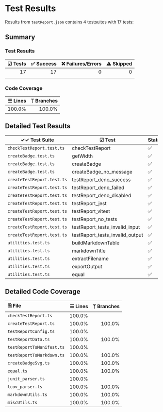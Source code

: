 # Test Results

Results from `testReport.json` contains 4 testsuites with 17 tests:

## Summary

### Test Results

| ☑ Tests | ✅ Success | ❌ Failures/Errors | ⚠️ Skipped |
| ------: | --------: | ----------------: | ---------: |
|      17 |        17 |                 0 |          0 |
|         |           |                   |            |

### Code Coverage

| ☰ Lines | ᛘ Branches |
| ------: | ---------: |
|  100.0% |     100.0% |

## Detailed Test Results

| ✓✓ Test Suite              | ☑ Test                          | State |
| -------------------------- | ------------------------------- | ----- |
| `checkTestReport.test.ts`  | checkTestReport                 | ✅     |
| `createBadge.test.ts`      | getWidth                        | ✅     |
| `createBadge.test.ts`      | createBadge                     | ✅     |
| `createBadge.test.ts`      | createBadge_no_message          | ✅     |
| `createTestReport.test.ts` | testReport_deno_success         | ✅     |
| `createTestReport.test.ts` | testReport_deno_failed          | ✅     |
| `createTestReport.test.ts` | testReport_deno_disabled        | ✅     |
| `createTestReport.test.ts` | testReport_jest                 | ✅     |
| `createTestReport.test.ts` | testReport_vitest               | ✅     |
| `createTestReport.test.ts` | testReport_no_tests             | ✅     |
| `createTestReport.test.ts` | testReport_tests_invalid_input  | ✅     |
| `createTestReport.test.ts` | testReport_tests_invalid_output | ✅     |
| `utilities.test.ts`        | buildMarkdownTable              | ✅     |
| `utilities.test.ts`        | markdownTitle                   | ✅     |
| `utilities.test.ts`        | extractFilename                 | ✅     |
| `utilities.test.ts`        | exportOutput                    | ✅     |
| `utilities.test.ts`        | equal                           | ✅     |

## Detailed Code Coverage

| 🗎 File                   | ☰ Lines | ᛘ Branches |
| :------------------------ | ------: | ---------: |
| `checkTestReport.ts`      |  100.0% |            |
| `createTestReport.ts`     |  100.0% |     100.0% |
| `testReportConfig.ts`     |  100.0% |            |
| `testReportData.ts`       |  100.0% |     100.0% |
| `testReportToManifest.ts` |  100.0% |            |
| `testReportToMarkdown.ts` |  100.0% |     100.0% |
| `createBadgeSvg.ts`       |  100.0% |     100.0% |
| `equal.ts`                |  100.0% |     100.0% |
| `junit_parser.ts`         |  100.0% |            |
| `lcov_parser.ts`          |  100.0% |     100.0% |
| `markdownUtils.ts`        |  100.0% |     100.0% |
| `miscUtils.ts`            |  100.0% |     100.0% |
